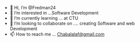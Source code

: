 - 👋 Hi, I’m @Fredman24
- 👀 I’m interested in ...Software Development
- 🌱 I’m currently learning ... at CTU
- 💞️ I’m looking to collaborate on .... creating Software and web Development
- 📫 How to reach me ... Chabalalaf@gmail.com

<!---
Fredman24/Fredman24 is a ✨ special ✨ repository because its `README.md` (this file) appears on your GitHub profile.
You can click the Preview link to take a look at your changes.
--->
